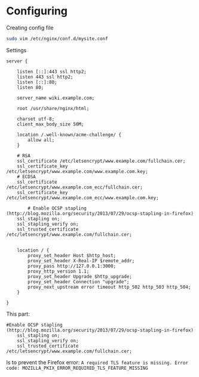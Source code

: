 <!-- TITLE: Nginx and Letsencrypt -->
<!-- SUBTITLE: Configuring Nginx with letsencrypt -->

# Configuring


Creating config file

```sh
sudo vim /etc/nginx/conf.d/mysite.conf
```

Settings

```text
server {

    listen [::]:443 ssl http2;
    listen 443 ssl http2;
    listen [::]:80;
    listen 80;

    server_name wiki.example.com;

    root /usr/share/nginx/html;

    charset utf-8;
    client_max_body_size 50M;

    location /.well-known/acme-challenge/ {
        allow all;
    }

    # RSA
    ssl_certificate /etc/letsencrypt/www.example.com/fullchain.cer;
    ssl_certificate_key /etc/letsencrypt/www.example.com/www.example.com.key;
    # ECDSA
    ssl_certificate /etc/letsencrypt/www.example.com_ecc/fullchain.cer;
    ssl_certificate_key /etc/letsencrypt/www.example.com_ecc/www.example.com.key;
		
		# Enable OCSP stapling (http://blog.mozilla.org/security/2013/07/29/ocsp-stapling-in-firefox)
    ssl_stapling on;
    ssl_stapling_verify on;
    ssl_trusted_certificate /etc/letsencrypt/www.example.com/fullchain.cer;


    location / {
        proxy_set_header Host $http_host;
        proxy_set_header X-Real-IP $remote_addr;
        proxy_pass http://127.0.0.1:3000;
        proxy_http_version 1.1;
        proxy_set_header Upgrade $http_upgrade;
        proxy_set_header Connection "upgrade";
        proxy_next_upstream error timeout http_502 http_503 http_504;
    }

}
```


This part:

```text
#Enable OCSP stapling (http://blog.mozilla.org/security/2013/07/29/ocsp-stapling-in-firefox)
    ssl_stapling on;
    ssl_stapling_verify on;
    ssl_trusted_certificate /etc/letsencrypt/www.example.com/fullchain.cer;
```

Is to prevent the Firefox error: `A required TLS feature is missing. Error code: MOZILLA_PKIX_ERROR_REQUIRED_TLS_FEATURE_MISSING`

